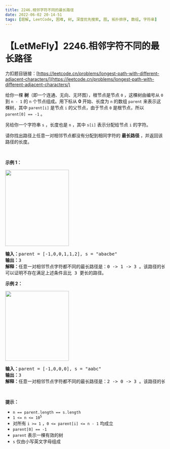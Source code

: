 ```yaml
---
title: 2246.相邻字符不同的最长路径
date: 2022-06-02 20-14-51
tags: [题解, LeetCode, 困难, 树, 深度优先搜索, 图, 拓扑排序, 数组, 字符串]
---
```


# 【LetMeFly】2246.相邻字符不同的最长路径

力扣题目链接：[https://leetcode.cn/problems/longest-path-with-different-adjacent-characters/](https://leetcode.cn/problems/longest-path-with-different-adjacent-characters/)

<p>给你一棵 <strong>树</strong>（即一个连通、无向、无环图），根节点是节点 <code>0</code> ，这棵树由编号从 <code>0</code> 到 <code>n - 1</code> 的 <code>n</code> 个节点组成。用下标从 <strong>0</strong> 开始、长度为 <code>n</code> 的数组 <code>parent</code> 来表示这棵树，其中 <code>parent[i]</code> 是节点 <code>i</code> 的父节点，由于节点 <code>0</code> 是根节点，所以 <code>parent[0] == -1</code> 。</p>

<p>另给你一个字符串 <code>s</code> ，长度也是 <code>n</code> ，其中 <code>s[i]</code> 表示分配给节点 <code>i</code> 的字符。</p>

<p>请你找出路径上任意一对相邻节点都没有分配到相同字符的 <strong>最长路径</strong> ，并返回该路径的长度。</p>

<p>&nbsp;</p>

<p><strong>示例 1：</strong></p>

<p><img alt="" src="https://assets.leetcode.com/uploads/2022/03/25/testingdrawio.png" style="width: 201px; height: 241px;" /></p>

<pre>
<strong>输入：</strong>parent = [-1,0,0,1,1,2], s = "abacbe"
<strong>输出：</strong>3
<strong>解释：</strong>任意一对相邻节点字符都不同的最长路径是：0 -&gt; 1 -&gt; 3 。该路径的长度是 3 ，所以返回 3 。
可以证明不存在满足上述条件且比 3 更长的路径。 
</pre>

<p><strong>示例 2：</strong></p>

<p><img alt="" src="https://assets.leetcode.com/uploads/2022/03/25/graph2drawio.png" style="width: 201px; height: 221px;" /></p>

<pre>
<strong>输入：</strong>parent = [-1,0,0,0], s = "aabc"
<strong>输出：</strong>3
<strong>解释：</strong>任意一对相邻节点字符都不同的最长路径是：2 -&gt; 0 -&gt; 3 。该路径的长度为 3 ，所以返回 3 。
</pre>

<p>&nbsp;</p>

<p><strong>提示：</strong></p>

<ul>
	<li><code>n == parent.length == s.length</code></li>
	<li><code>1 &lt;= n &lt;= 10<sup>5</sup></code></li>
	<li>对所有 <code>i &gt;= 1</code> ，<code>0 &lt;= parent[i] &lt;= n - 1</code> 均成立</li>
	<li><code>parent[0] == -1</code></li>
	<li><code>parent</code> 表示一棵有效的树</li>
	<li><code>s</code> 仅由小写英文字母组成</li>
</ul>


    